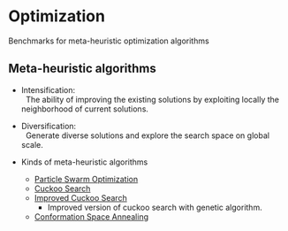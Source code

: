 # Optimization
Benchmarks for meta-heuristic optimization algorithms

## Meta-heuristic algorithms
* Intensification: <br/> 
 &nbsp; The ability of improving the existing solutions by exploiting locally the neighborhood of current solutions. 
* Diversification: <br/>
 &nbsp; Generate diverse solutions and explore the search space on global scale.

* Kinds of meta-heuristic algorithms
  * [Particle Swarm Optimization](https://en.wikipedia.org/wiki/Particle_swarm_optimization) 
  * [Cuckoo Search](https://www.cs.tufts.edu/comp/150GA/homeworks/hw3/_reading7%20Cuckoo%20search.pdf)
  * [Improved Cuckoo Search](https://ieeexplore.ieee.org/document/8412665)
    + Improved version of cuckoo search with genetic algorithm.
  * [Conformation Space Annealing](https://www.sciencedirect.com/science/article/pii/S0010465517303351)
